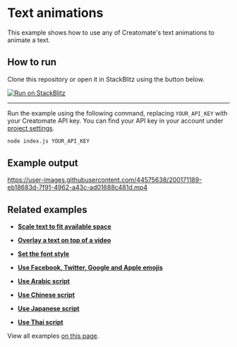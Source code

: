 # Text animations

This example shows how to use any of Creatomate's text animations to animate a text.

## How to run

Clone this repository or open it in StackBlitz using the button below.

[![Run on StackBlitz](https://user-images.githubusercontent.com/44575638/199058604-b6e5e08a-cdfd-451a-8ce9-ab7355b22786.svg)](https://stackblitz.com/github/creatomate/node-examples/tree/main/text-animations)

---

Run the example using the following command, replacing `YOUR_API_KEY` with your Creatomate API key. You can find your API key in your account under [project settings](https://creatomate.com/docs/api/rest-api/authentication).
```bash
node index.js YOUR_API_KEY
```

## Example output

https://user-images.githubusercontent.com/44575638/200171189-eb18683d-7f91-4962-a43c-ad01688c481d.mp4

## Related examples

- **[Scale text to fit available space](https://github.com/creatomate/node-examples/tree/main/text-sizing)**

- **[Overlay a text on top of a video](https://github.com/creatomate/node-examples/tree/main/text-overlay)**

- **[Set the font style](https://github.com/creatomate/node-examples/tree/main/text-styles)**

- **[Use Facebook, Twitter, Google and Apple emojis](https://github.com/creatomate/node-examples/tree/main/text-emoji)**

- **[Use Arabic script](https://github.com/creatomate/node-examples/tree/main/text-arabic)**

- **[Use Chinese script](https://github.com/creatomate/node-examples/tree/main/text-chinese)**

- **[Use Japanese script](https://github.com/creatomate/node-examples/tree/main/text-japanese)**

- **[Use Thai script](https://github.com/creatomate/node-examples/tree/main/text-thai)**

View all examples [on this page](https://github.com/creatomate/node-examples).
